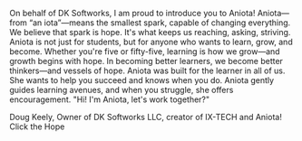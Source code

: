 On behalf of DK Softworks, I am proud to introduce you to Aniota! Aniota—from “an iota”—means the smallest spark, capable of changing everything. We believe that spark is hope. It's what keeps us reaching, asking, striving. Aniota is not just for students, but for anyone who wants to learn, grow, and become. Whether you're five or fifty-five, learning is how we grow—and growth begins with hope. In becoming better learners, we become better thinkers—and vessels of hope. Aniota was built for the learner in all of us. She wants to help you succeed and knows when you do. Aniota gently guides learning avenues, and when you struggle, she offers encouragement. "Hi! I'm Aniota, let's work together?"

Doug Keely, Owner of DK Softworks LLC, creator of IX-TECH and Aniota! Click the Hope